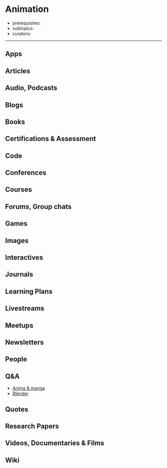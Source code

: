 # Animation

- prerequisites:
- subtopics:
- curators:

------

## Apps

## Articles

## Audio, Podcasts

## Blogs

## Books

## Certifications & Assessment

## Code

## Conferences

## Courses

## Forums, Group chats

## Games

## Images

## Interactives

## Journals

## Learning Plans

## Livestreams

## Meetups

## Newsletters

## People

## Q&A

- [Anime & manga](http://anime.stackexchange.com)
- [Blender](https://blender.stackexchange.com)

## Quotes

## Research Papers

## Videos, Documentaries & Films

## Wiki
